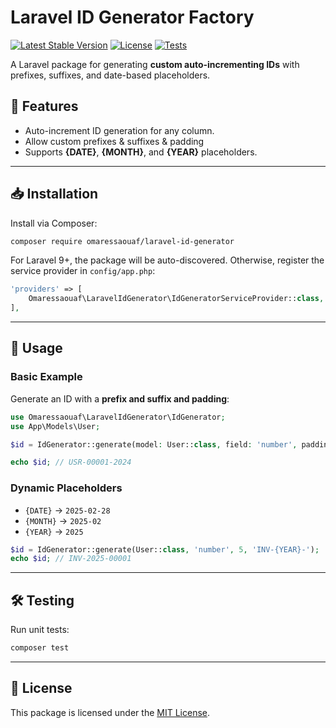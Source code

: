 
# Laravel ID Generator Factory

[![Latest Stable Version](https://img.shields.io/packagist/v/omaressaouaf/laravel-id-generator.svg)](https://packagist.org/packages/omaressaouaf/laravel-id-generator)
[![License](https://img.shields.io/github/license/omaressaouaf/laravel-id-generator)](LICENSE)
[![Tests](https://github.com/omaressaouaf/laravel-id-generator/actions/workflows/tests.yml/badge.svg)](https://github.com/omaressaouaf/laravel-id-generator/actions/workflows/tests.yml)

A Laravel package for generating **custom auto-incrementing IDs** with prefixes, suffixes, and date-based placeholders.

## 🚀 Features
- Auto-increment ID generation for any column.
- Allow custom prefixes & suffixes & padding
- Supports **{DATE}**, **{MONTH}**, and **{YEAR}** placeholders.

---

## 📥 Installation

Install via Composer:

```sh
composer require omaressaouaf/laravel-id-generator
```

For Laravel 9+, the package will be auto-discovered. Otherwise, register the service provider in `config/app.php`:

```php
'providers' => [
    Omaressaouaf\LaravelIdGenerator\IdGeneratorServiceProvider::class,
],
```

---

## 📌 Usage

### Basic Example
Generate an ID with a **prefix and suffix and padding**:

```php
use Omaressaouaf\LaravelIdGenerator\IdGenerator;
use App\Models\User;

$id = IdGenerator::generate(model: User::class, field: 'number', paddingLength: 5, prefix: 'INV-', suffix: '-2024');

echo $id; // USR-00001-2024
```

### Dynamic Placeholders
- `{DATE}` → `2025-02-28`
- `{MONTH}` → `2025-02`
- `{YEAR}` → `2025`

```php
$id = IdGenerator::generate(User::class, 'number', 5, 'INV-{YEAR}-');
echo $id; // INV-2025-00001
```

---

## 🛠️ Testing

Run unit tests:

```sh
composer test
```

---

## 📜 License

This package is licensed under the [MIT License](https://github.com/omaressaouaf/laravel-id-generator/blob/master/LICENSE).

